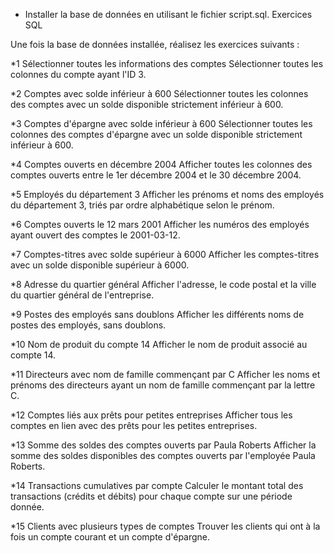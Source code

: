 * Installer la base de données en utilisant le fichier script.sql.
Exercices SQL

Une fois la base de données installée, réalisez les exercices suivants :

*1 Sélectionner toutes les informations des comptes
Sélectionner toutes les colonnes du compte ayant l'ID 3.

*2 Comptes avec solde inférieur à 600
Sélectionner toutes les colonnes des comptes avec un solde disponible strictement inférieur à 600.

*3 Comptes d'épargne avec solde inférieur à 600
Sélectionner toutes les colonnes des comptes d'épargne avec un solde disponible strictement inférieur à 600.

*4 Comptes ouverts en décembre 2004
Afficher toutes les colonnes des comptes ouverts entre le 1er décembre 2004 et le 30 décembre 2004.

*5 Employés du département 3
Afficher les prénoms et noms des employés du département 3, triés par ordre alphabétique selon le prénom.

*6 Comptes ouverts le 12 mars 2001
Afficher les numéros des employés ayant ouvert des comptes le 2001-03-12.

*7 Comptes-titres avec solde supérieur à 6000
Afficher les comptes-titres avec un solde disponible supérieur à 6000.

*8 Adresse du quartier général
Afficher l'adresse, le code postal et la ville du quartier général de l'entreprise.

*9 Postes des employés sans doublons
Afficher les différents noms de postes des employés, sans doublons.

*10 Nom de produit du compte 14
Afficher le nom de produit associé au compte 14.

*11 Directeurs avec nom de famille commençant par C
Afficher les noms et prénoms des directeurs ayant un nom de famille commençant par la lettre C.

*12 Comptes liés aux prêts pour petites entreprises
Afficher tous les comptes en lien avec des prêts pour les petites entreprises.

*13 Somme des soldes des comptes ouverts par Paula Roberts
Afficher la somme des soldes disponibles des comptes ouverts par l'employée Paula Roberts.

*14 Transactions cumulatives par compte
Calculer le montant total des transactions (crédits et débits) pour chaque compte sur une période donnée.

*15 Clients avec plusieurs types de comptes
Trouver les clients qui ont à la fois un compte courant et un compte d'épargne.
